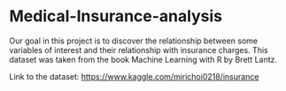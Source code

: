 # Medical-Insurance-analysis

Our goal in this project is to discover the relationship between some variables of interest and their relationship with insurance charges. 
This dataset was taken from the book Machine Learning with R by Brett Lantz.

Link to the dataset: https://www.kaggle.com/mirichoi0218/insurance
